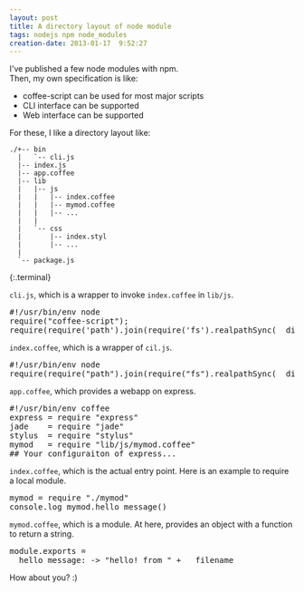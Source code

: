 ```yaml
---
layout: post
title: A directory layout of node module
tags: nodejs npm node_modules
creation-date: 2013-01-17  9:52:27
---
```

I've published a few node modules with npm.  
Then, my own specification is like:

- coffee-script can be used for most major scripts
- CLI interface can be supported
- Web interface can be supported

For these, I like a directory layout like:

    ./+-- bin
      |   `-- cli.js
      |-- index.js
      |-- app.coffee
      |-- lib
      |   |-- js
      |   |   |-- index.coffee
      |   |   |-- mymod.coffee
      |   |   |-- ...
      |   |
      |   `-- css
      |       |-- index.styl
      |       |-- ...
      |    
      `-- package.js
{:.terminal}

`cli.js`, which is a wrapper to invoke `index.coffee` in `lib/js`.

<pre class="brush:js">
#!/usr/bin/env node
require("coffee-script");
require(require('path').join(require('fs').realpathSync(__dirname), '../lib/js/index.coffee'));
</pre>

`index.coffee`, which is a wrapper of `cil.js`.

<pre class="brush:js">
#!/usr/bin/env node
require(require("path").join(require("fs").realpathSync(__dirname), "bin/cli.js"));
</pre>

`app.coffee`, which provides a webapp on express.

<pre class="brush:js">
#!/usr/bin/env coffee
express = require "express"
jade    = require "jade"
stylus  = require "stylus"
mymod   = require "lib/js/mymod.coffee"
## Your configuraiton of express...
</pre>

`index.coffee`, which is the actual entry point. Here is an example to require a local module.

<pre class="brush:js">
mymod = require "./mymod"
console.log mymod.hello_message()
</pre>

`mymod.coffee`, which is a module. At here, provides an object with a function to return a string.

<pre class="brush:js">
module.exports =
  hello_message: -> "hello! from " + __filename
</pre>

How about you? :)
